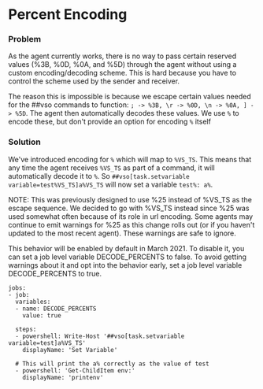 # Percent Encoding

### Problem

As the agent currently works, there is no way to pass certain reserved values (%3B, %0D, %0A, and %5D) through the agent without using a custom encoding/decoding scheme. This is hard because you have to control the scheme used by the sender and receiver.

The reason this is impossible is because we escape certain values needed for the ##vso commands to function: `; -> %3B, \r -> %0D, \n -> %0A, ] -> %5D`. The agent then automatically decodes these values. We use `%` to encode these, but don't provide an option for encoding `%` itself

### Solution

We've introduced encoding for `%` which will map to `%VS_TS`. This means that any time the agent receives `%VS_TS` as part of a command, it will automatically decode it to `%`. So `##vso[task.setvariable variable=test%VS_TS]a%VS_TS` will now set a variable `test%: a%`.

NOTE: This was previously designed to use %25 instead of %VS_TS as the escape sequence. We decided to go with %VS_TS instead since %25 was used somewhat often
because of its role in url encoding. Some agents may continue to emit warnings for %25 as this change rolls out (or if you haven't updated to the most recent agent).
These warnings are safe to ignore.

This behavior will be enabled by default in March 2021. To disable it, you can set a job level variable DECODE_PERCENTS to false. To avoid getting warnings about it and opt into the behavior early, set a job level variable DECODE_PERCENTS to true.

```
jobs:
- job:
  variables:
  - name: DECODE_PERCENTS
    value: true

  steps:
  - powershell: Write-Host '##vso[task.setvariable variable=test]a%VS_TS'
    displayName: 'Set Variable'

  # This will print the a% correctly as the value of test
  - powershell: 'Get-ChildItem env:'
    displayName: 'printenv'
```

